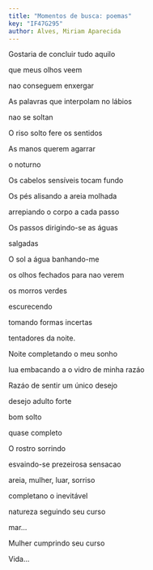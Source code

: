 ```yaml
---
title: "Momentos de busca: poemas"
key: "IF47G295"
author: Alves, Miriam Aparecida
---
```

<div data-schema-version="8"><p>Gostaria de concluir tudo aquilo</p> <p>que meus olhos veem</p> <p>nao conseguem enxergar</p> <p>As palavras que interpolam no lábios</p> <p>nao se soltan</p> <p>O riso solto fere os sentidos</p> <p>As manos querem agarrar</p> <p>o noturno</p> <p>Os cabelos sensíveis tocam fundo</p> <p>Os pés alisando a areia molhada</p> <p>arrepiando o corpo a cada passo</p> <p>Os passos dirigindo-se as águas</p> <p>salgadas</p> <p>O sol a água banhando-me</p> <p>os olhos fechados para nao verem</p> <p>os morros verdes</p> <p>escurecendo</p> <p>tomando formas incertas</p> <p>tentadores da noite.</p> <p>Noite completando o meu sonho</p> <p>lua embacando a o vidro de minha razáo</p> <p>Razáo de sentir um único desejo</p> <p>desejo adulto forte</p> <p>bom solto</p> <p>quase completo</p> <p>O rostro sorrindo</p> <p>esvaindo-se prezeirosa sensacao</p> <p>areia, mulher, luar, sorriso</p> <p>completano o inevitável</p> <p>natureza seguindo seu curso</p> <p>mar...</p> <p>Mulher cumprindo seu curso</p> <p>Vida...</p> </div>